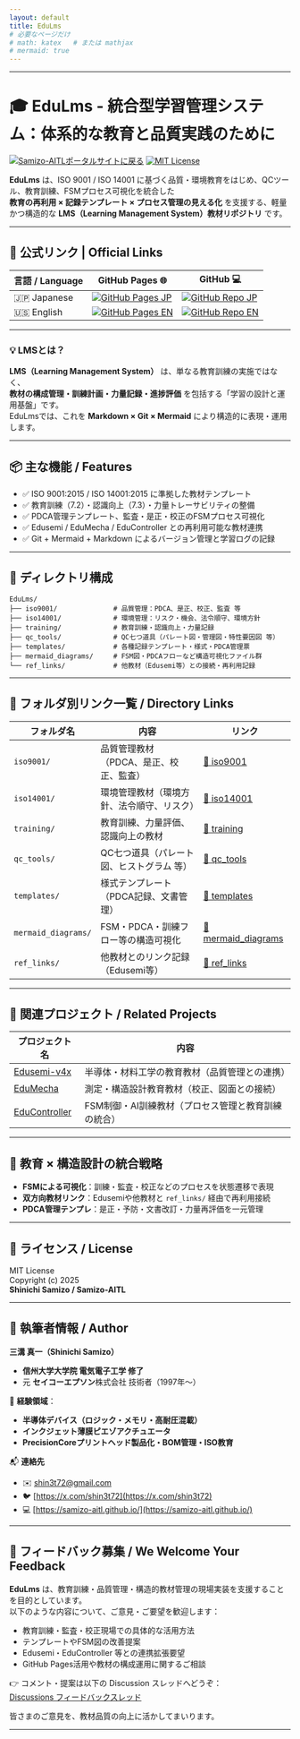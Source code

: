 ```yaml
---
layout: default
title: EduLms
# 必要なページだけ
# math: katex   # または mathjax
# mermaid: true
---
```


---

# 🎓 EduLms - 統合型学習管理システム：体系的な教育と品質実践のために

[![Samizo-AITLポータルサイトに戻る](https://img.shields.io/badge/Samizo--AITL%20ポータルサイトに戻る-brightgreen)](https://samizo-aitl.github.io/) [![MIT License](https://img.shields.io/badge/license-MIT-blue.svg)](LICENSE)

**EduLms** は、ISO 9001 / ISO 14001 に基づく品質・環境教育をはじめ、QCツール、教育訓練、FSMプロセス可視化を統合した  
**教育の再利用 × 記録テンプレート × プロセス管理の見える化** を支援する、軽量かつ構造的な **LMS（Learning Management System）教材リポジトリ** です。

---

## 🔗 公式リンク | Official Links

| 言語 / Language | GitHub Pages 🌐 | GitHub 💻 |
|-----------------|----------------|-----------|
| 🇯🇵 Japanese | [![GitHub Pages JP](https://img.shields.io/badge/GitHub%20Pages-日本語版-brightgreen?logo=github)](https://samizo-aitl.github.io/EduLms/) | [![GitHub Repo JP](https://img.shields.io/badge/GitHub-日本語版-blue?logo=github)](https://github.com/Samizo-AITL/EduLms) |
| 🇺🇸 English | [![GitHub Pages EN](https://img.shields.io/badge/GitHub%20Pages-English-brightgreen?logo=github)](https://samizo-aitl.github.io/EduLms/en/) | [![GitHub Repo EN](https://img.shields.io/badge/GitHub-English-blue?logo=github)](https://github.com/Samizo-AITL/EduLms/tree/main/en) |

---

### 💡 **LMSとは？**

**LMS（Learning Management System）** は、単なる教育訓練の実施ではなく、  
**教材の構成管理・訓練計画・力量記録・進捗評価** を包括する「学習の設計と運用基盤」です。  
EduLmsでは、これを **Markdown × Git × Mermaid** により構造的に表現・運用します。

---

## 📦 主な機能 / Features

- ✅ ISO 9001:2015 / ISO 14001:2015 に準拠した教材テンプレート  
- ✅ 教育訓練（7.2）・認識向上（7.3）・力量トレーサビリティの整備  
- ✅ PDCA管理テンプレート、監査・是正・校正のFSMプロセス可視化  
- ✅ Edusemi / EduMecha / EduController との再利用可能な教材連携  
- ✅ Git + Mermaid + Markdown によるバージョン管理と学習ログの記録  

---

## 📁 ディレクトリ構成

```plaintext
EduLms/
├── iso9001/              # 品質管理：PDCA、是正、校正、監査 等
├── iso14001/             # 環境管理：リスク・機会、法令順守、環境方針
├── training/             # 教育訓練・認識向上・力量記録
├── qc_tools/             # QC七つ道具（パレート図・管理図・特性要因図 等）
├── templates/            # 各種記録テンプレート・様式・PDCA管理票
├── mermaid_diagrams/     # FSM図・PDCAフローなど構造可視化ファイル群
└── ref_links/            # 他教材（Edusemi等）との接続・再利用記録
```

---

## 📂 フォルダ別リンク一覧 / Directory Links

| フォルダ名         | 内容                                       | リンク                         |
|--------------------|--------------------------------------------|------------------------------|
| `iso9001/`         | 品質管理教材（PDCA、是正、校正、監査）     | [📁 iso9001](./iso9001/)     |
| `iso14001/`        | 環境管理教材（環境方針、法令順守、リスク） | [📁 iso14001](./iso14001/)   |
| `training/`        | 教育訓練、力量評価、認識向上の教材         | [📁 training](./training/)   |
| `qc_tools/`        | QC七つ道具（パレート図、ヒストグラム 等） | [📁 qc_tools](./qc_tools/)   |
| `templates/`       | 様式テンプレート（PDCA記録、文書管理）     | [📁 templates](./templates/) |
| `mermaid_diagrams/`| FSM・PDCA・訓練フロー等の構造可視化        | [📁 mermaid_diagrams](./mermaid_diagrams/) |
| `ref_links/`       | 他教材とのリンク記録（Edusemi等）          | [📁 ref_links](./ref_links/) |

---

## 🔗 関連プロジェクト / Related Projects

| プロジェクト名 | 内容                                                         |
|----------------|--------------------------------------------------------------|
| [Edusemi-v4x](https://github.com/samizo-aitl/Edusemi-v4x)       | 半導体・材料工学の教育教材（品質管理との連携）          |
| [EduMecha](https://github.com/samizo-aitl/EduMecha)             | 測定・構造設計教育教材（校正、図面との接続）            |
| [EduController](https://github.com/samizo-aitl/EduController)   | FSM制御・AI訓練教材（プロセス管理と教育訓練の統合）     |

---

## 🧠 教育 × 構造設計の統合戦略

- **FSMによる可視化**：訓練・監査・校正などのプロセスを状態遷移で表現  
- **双方向教材リンク**：Edusemiや他教材と `ref_links/` 経由で再利用接続  
- **PDCA管理テンプレ**：是正・予防・文書改訂・力量再評価を一元管理  

---

## 📜 ライセンス / License

MIT License  
Copyright (c) 2025  
**Shinichi Samizo / Samizo-AITL**

---

## 👤 **執筆者情報 / Author**

**三溝 真一（Shinichi Samizo）**  
- **信州大学大学院 電気電子工学 修了**  
- 元 **セイコーエプソン**株式会社 技術者（1997年〜）

📌 **経験領域**：  
- **半導体デバイス（ロジック・メモリ・高耐圧混載）**  
- **インクジェット薄膜ピエゾアクチュエータ**  
- **PrecisionCoreプリントヘッド製品化・BOM管理・ISO教育**

📬 **連絡先**  
- ✉️ [shin3t72@gmail.com](mailto:shin3t72@gmail.com)  
- 🐦 [https://x.com/shin3t72](https://x.com/shin3t72)  
- 💻 [https://samizo-aitl.github.io/](https://samizo-aitl.github.io/)

---

## 💬 フィードバック募集 / We Welcome Your Feedback

**EduLms** は、教育訓練・品質管理・構造的教材管理の現場実装を支援することを目的としています。  
以下のような内容について、ご意見・ご要望を歓迎します：

- 教育訓練・監査・校正現場での具体的な活用方法  
- テンプレートやFSM図の改善提案  
- Edusemi・EduController 等との連携拡張要望  
- GitHub Pages活用や教材の構成運用に関するご相談  

👉 コメント・提案は以下の Discussion スレッドへどうぞ：  
[Discussions フィードバックスレッド](https://github.com/Samizo-AITL/EduLms/discussions)

皆さまのご意見を、教材品質の向上に活かしてまいります。

---

